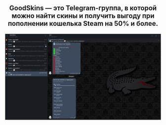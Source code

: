 <h2><p align="center">GoodSkins — это Telegram-группа, в которой можно найти скины и получить выгоду при пополнении кошелька Steam на 50% и более.</p></h2>
<p align="center"><img src="docs/example_1.png" /></p>
